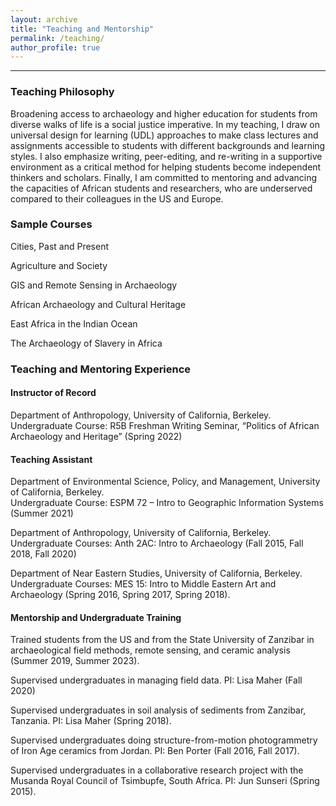 ```yaml
---
layout: archive
title: "Teaching and Mentorship"
permalink: /teaching/
author_profile: true
---
```

---

### Teaching Philosophy
Broadening access to archaeology and higher education for students from diverse walks of life is a social justice imperative. In my teaching, I draw on universal design for learning (UDL) approaches to make class lectures and assignments accessible to students with different backgrounds and learning styles. I also emphasize writing, peer-editing, and re-writing in a supportive environment as a critical method for helping students become independent thinkers and scholars. Finally, I am committed to mentoring and advancing the capacities of African students and researchers, who are underserved compared to their colleagues in the US and Europe.

### Sample Courses
Cities, Past and Present

Agriculture and Society

GIS and Remote Sensing in Archaeology

African Archaeology and Cultural Heritage

East Africa in the Indian Ocean

The Archaeology of Slavery in Africa

### Teaching and Mentoring Experience

#### Instructor of Record
Department of Anthropology, University of California, Berkeley.  
Undergraduate Course: R5B Freshman Writing Seminar, “Politics of African Archaeology and Heritage” (Spring 2022)

#### Teaching Assistant
Department of Environmental Science, Policy, and Management, University of California, Berkeley.  
Undergraduate Course: 	ESPM 72 – Intro to Geographic Information Systems (Summer 2021) 

Department of Anthropology, University of California, Berkeley.  
Undergraduate Courses: Anth 2AC: Intro to Archaeology (Fall 2015, Fall 2018, Fall 2020) 

Department of Near Eastern Studies, University of California, Berkeley.  
Undergraduate Courses: MES 15: Intro to Middle Eastern Art and Archaeology (Spring 2016, Spring 2017, Spring 2018).

#### Mentorship and Undergraduate Training
Trained students from the US and from the State University of Zanzibar in archaeological field methods, remote sensing, and ceramic analysis (Summer 2019, Summer 2023).

Supervised undergraduates in managing field data. PI: Lisa Maher (Fall 2020)

Supervised undergraduates in soil analysis of sediments from Zanzibar, Tanzania. PI: Lisa Maher (Spring 2018).

Supervised undergraduates doing structure-from-motion photogrammetry of Iron Age ceramics from Jordan. PI: Ben Porter (Fall 2016, Fall 2017).

Supervised undergraduates in a collaborative research project with the Musanda Royal Council of Tsimbupfe, South Africa. PI: Jun Sunseri (Spring 2015).
